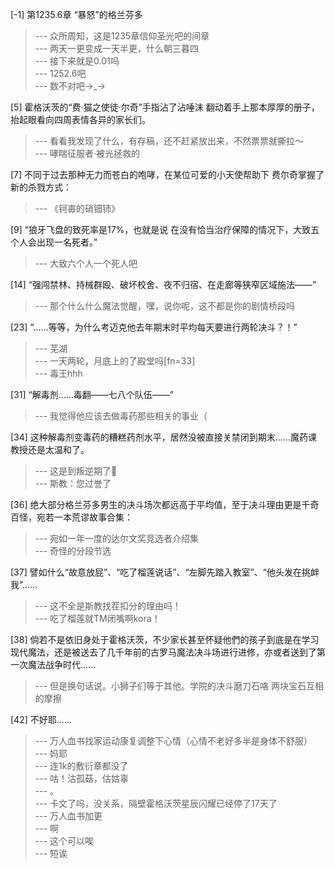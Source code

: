 
[-1] 第1235.6章 “暴怒”的格兰芬多
>--- 众所周知，这是1235章信仰圣光吧的间章<br>
>--- 两天一更变成一天半更，什么朝三暮四<br>
>--- 接下来就是0.01吗<br>
>--- 1252.6吧<br>
>--- 数不对吧→_→<br>

[5] 霍格沃茨的“费·猫之使徒·尔奇”手指沾了沾唾沫 翻动着手上那本厚厚的册子，抬起眼看向四周表情各异的家长们。
>--- 看看我发现了什么，有存稿，还不赶紧放出来，不然票票就撕拉～<br>
>--- 哮喘征服者·被光拯救的<br>

[7] 不同于过去那种无力而苍白的咆哮，在某位可爱的小天使帮助下 费尔奇掌握了新的杀戮方式：
>--- 《钶毐的硝钿铈》<br>

[9] “狼牙飞盘的致死率是17%，也就是说 在没有恰当治疗保障的情况下，大致五个人会出现一名死者。”
>--- 大致六个人一个死人吧<br>

[14] “强闯禁林、持械群殴、破坏校舍、夜不归宿、在走廊等狭窄区域施法——”
>--- 那个什么什么魔法觉醒，嘿，说你呢，这不都是你的剧情桥段吗<br>

[23] “……等等，为什么考迈克他去年期末时平均每天要进行两轮决斗？！”
>--- 芜湖<br>
>--- 一天两轮，月底上的了殿堂吗[fn=33]<br>
>--- 毒王hhh<br>

[31] “解毒剂……毒翻——七八个队伍——”
>--- 我觉得他应该去做毒药那些相关的事业（<br>

[34] 这种解毒剂变毒药的糟糕药剂水平，居然没被直接关禁闭到期末……魔药课教授还是太温和了。
>--- 这是到叛逆期了🤪<br>
>--- 斯教：您过誉了<br>

[36] 绝大部分格兰芬多男生的决斗场次都远高于平均值，至于决斗理由更是千奇百怪，宛若一本荒谬故事合集：
>--- 宛如一年一度的达尔文奖竞选者介绍集<br>
>--- 奇怪的分段节选<br>

[37] 譬如什么“故意放屁”、“吃了榴莲说话”、“左脚先踏入教室”、“他头发在挑衅我”……
>--- 这不全是斯教找茬扣分的理由吗！<br>
>--- 吃了榴莲就TM闭嘴啊kora！<br>

[38] 倘若不是依旧身处于霍格沃茨，不少家长甚至怀疑他們的孩子到底是在学习现代魔法，还是被送去了几千年前的古罗马魔法决斗场进行进修，亦或者送到了第一次魔法战争时代……
>--- 但是换句话说。小狮子们等于其他。学院的决斗磨刀石咯 两块宝石互相的摩擦<br>

[42] 不好耶……
>--- 万人血书找家运动康复调整下心情（心情不老好多半是身体不舒服）<br>
>--- 妈耶<br>
>--- 连1k的敷衍章都没了<br>
>--- 咕！沽孤菇，估姑辜<br>
>--- 。<br>
>--- 卡文了吗，没关系，隔壁霍格沃茨星辰闪耀已经停了17天了<br>
>--- 万人血书加更<br>
>--- 啊<br>
>--- 这个可以唉<br>
>--- 短诶<br>
